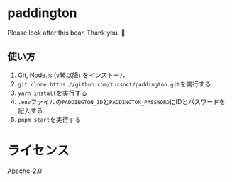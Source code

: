 # paddington
Please look after this bear. Thank you. 🐻

## 使い方
1. Git, Node.js (v16以降) をインストール
2. `git clone https://github.com/tuxsnct/paddington.git`を実行する
3. `yarn install`を実行する
4. `.env`ファイルの`PADDINGTON_ID`と`PADDINGTON_PASSWORD`にIDとパスワードを記入する
5. `pnpm start`を実行する

# ライセンス
Apache-2.0
